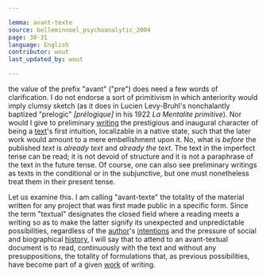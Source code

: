 ```yaml
---

lemma: avant-texte
source: belleminnoel_psychoanalytic_2004
page: 30-31
language: English
contributor: wout
last_updated_by: wout

---
```


the value of the prefix "avant" ("pre") does need a few words of clarification. I do not endorse a sort of primitivism in which anteriority would imply clumsy sketch (as it does in Lucien Levy-Bruhl's nonchalantly baptized "prelogic" _[prélogique]_ in his 1922 _La Mentalite primitive_). Nor would I give to preliminary [writing](writingProcess.html) the prestigious and inaugural character of being a [text](text.html)'s first intuition, localizable in a native state, such that the later work would amount to a mere embellishment upon it. No, what is _before_ the published _text_ is _already text_ and _already the text_. The text in the imperfect tense can be read; it is not devoid of structure and it is not a paraphrase of the text in the future tense. Of course, one can also see preliminary writings as texts in the conditional or in the subjunctive, but one must nonetheless treat them in their present tense.

Let us examine this. I am calling "avant-texte" the totality of the material written for any project that was first made public in a specific form. Since the term "textual" designates the closed field where a reading meets a writing so as to make the latter signify its unexpected and unpredictable possibilities, regardless of the [author](author.html)'s [intentions](intentionality.html) and the pressure of social and biographical [history](history.html), I will say that to attend to an avant-textual document is to read, continuously with the text and without any presuppositions, the totality of formulations that, as previous possibilities, have become part of a given [work](work.html) of writing.

